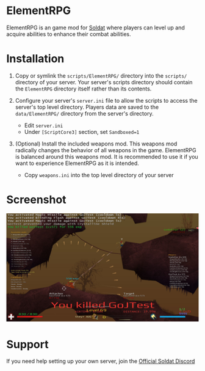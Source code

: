# ElementRPG

ElementRPG is an game mod for [Soldat](https://www.soldat.pl/) where players
can level up and acquire abilities to enhance their combat abilities.

# Installation

1. Copy or symlink the `scripts/ElementRPG/` directory into the `scripts/`
   directory of your server. Your server's scripts directory should contain
   the `ElementRPG` directory itself rather than its contents.

2. Configure your server's `server.ini` file to allow the scripts to access the
   server's top level directory. Players data are saved to the
   `data/ElementRPG/` directory from the server's directory.
   * Edit `server.ini`
   * Under `[ScriptCore3]` section, set `Sandboxed=1`

3. (Optional) Install the included weapons mod. This weapons mod radically
   changes the behavior of all weapons in the game. ElementRPG is balanced
   around this weapons mod. It is recommended to use it if you want to
   experience ElementRPG as it is intended.
   * Copy `weapons.ini` into the top level directory of your server

# Screenshot

<img src="./res/screenshot.jpg" />

# Support

If you need help setting up your own server, join the [Official Soldat
Discord](https://discordapp.com/invite/soldat)
